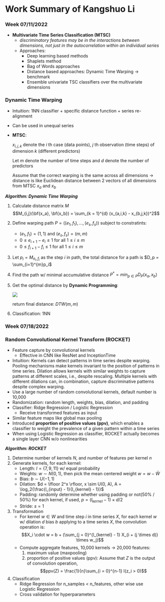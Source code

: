 # Work Summary of Kangshuo Li

### **Week 07/11/2022**
* **Multivariate Time Series Classification (MTSC)**
  * _discriminatory features may be in the interactions between dimensions, not just in the autocorrelation within an individual series_
  * Approaches:
    * Deep learning based methods
    * Shaplets method
    * Bag of Words approaches
    * Distance based approaches: Dynamic Time Warping -> benchmark
    * Ensemble univariate TSC classifiers over the multivariate dimensions

### **Dynamic Time Warping**
* Intuition: 1NN classifier + specific distance function + series re-alignment
* Can be used in unequal series
* **MTSC**: 
  
  $x_{i,j,k}$ denote the $i$ th case (data points), $j$ th observation (time steps) of dimension $k$ (different predictors)

  Let $m$ denote the number of time steps and $d$ denote the number of predictors

  Assume that the correct warping is the same across all dimensions -> distance is like Euclidean distance between 2 vectors of all dimensions from MTSC $x_a$ and $x_b$ 

**_Algorithm: Dynamic Time Warping_**
1. Calculate distance matrix $M$
   $$M_{i,j}(\bf{x_a}, \bf{x_b}) = \sum_{k = 1}^{d} (x_{a,i,k} - x_{b,j,k})^2$$
2. Define warping path $P = ((e_1, f_1), ... , (e_s, f_s))$ subject to constratints:
   * $(e_1, f_1) = (1,1)$ and $(e_s, f_s) = (m,m)$
   * $0 \leq e_{i+1} - e_i \leq 1$ for all $1 \leq i \leq m$
   * $0 \leq f_{i+1} - f_i \leq 1$ for all $1 \leq i \leq m$
3. Let $p_i = M_{e_i, f_i}$ as the step $i$ in path, the total distance for a path is $D_p = \sum_{i=1}^{m}p_i$ 
4. Find the path w/ minimal accumulative distance $P^* = min_{p \in P} D_P(x_a,x_b)$ 
5. Get the optimal distance by **Dynamic Programming**: 
   
   ![](https://latex.codecogs.com/svg.image?%5Clarge%20DTW(i,j)%20=%20M_%7Bi,j%7D%20&plus;%20min%5Cleft%5C%7B%5Cbegin%7Baligned%7D&%20DTW(i-1,%20j),%20%5C%5C&%20DTW(i,%20j-1),%20%5C%5C&%20DTW(i-1,%20j-1).%20%5C%5C%5Cend%7Baligned%7D%5Cright.)

   return final distance: $DTW(m,m)$ 
6. Classification: 1NN

### **Week 07/18/2022**

### **Random Convolutional Kernel Transform (ROCKET)**
* Feature capture by convolutional kernels
  * Effective in CNN like ResNet and InceptionTime
* Intuition: Kernels can detect patterns in time series despite warping. Pooling mechanisms make kernels invariant to the position of patterns in time series. Dilation allows kernels with similar weights to capture patterns at different scales, i.e., despite rescaling. Multiple kernels with different dilations can, in combination, capture discriminative
patterns despite complex warping. 
* Use a large number of random convolutional kernels, default number is 10,000
* Randomization: random length, weights, bias, dilation, and padding
* Classifier: Ridge Regression / Logistic Regression
  * Receive transformed features as input
* Similar feature maps like global max pooling
* Introduced **proportion of positive values (ppv)**, which enables a classifier to weight the prevalence of a given pattern within a time series
* When using Logistic Regression as classifier, ROCKET actually becomes a single layer CNN w/o nonlinearities

**_Algorithm: ROCKET_**
1. Determine number of kernels $N$, and number of features per kernel $n$
2. Generate kernels, for each kernel:
   * Length: $l = \{7,9,11\}$ w/ equal probability
   * Weights: $w \sim N(0,1)$, then pick the mean centered weight $w = w - \bar{W}$
   * Bias: $b \sim U(-1, 1)$
   * Dilation: $d = \lfloor 2^x \rfloor, x \sim U(0, A), A = \log_2{\frac{l_{input} - 1}{l_{kernel} - 1}}$
   * Padding: randomly determine whether using padding or not(50% / 50%) for each kernel, if used, $p= (l_{kernel} - 1) \times d / 2$
   * Stride: $s = 1$
3. Transformation
   * For kernel $w \in W$ and time step $i$ in time series $X$, for each kernel $w$ w/ dilation $d$ bias $b$ applying to a time series $X$, the convolution operation is: 
     $$X_i \cdot w = b + (\sum_{j = 0}^{l_{kernel} - 1} X_{i + (j \times d)} \times w_j)$$
   * Compute aggregate features, 10,000 kernels -> 20,000 features:
     1. maximum value (maxpooling)
     2. proportion of positive values (ppv): Assume that $Z$ is the output of convolution operation, 
        $$ppv(Z) = \frac{1}{n}\sum_{i = 0}^{n-1} I(z_i > 0)$$
4. Classification
   * Ridge Regression for n_samples < n_features, other wise use Logistic Regression
   * Cross validation for hyperparameters